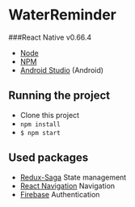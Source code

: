 # WaterReminder


###React Native v0.66.4

- [Node](http://nodejs.org/)
- [NPM](https://www.npmjs.com/)
- [Android Studio](https://developer.android.com/studio) (Android)

## Running the project

- Clone this project
- `npm install`
- `$ npm start`

## Used packages

- [Redux-Saga](https://redux-saga.js.org/) State management
- [React Navigation](https://reactnavigation.org/) Navigation
- [Firebase](https://firebase.google.com/) Authentication
